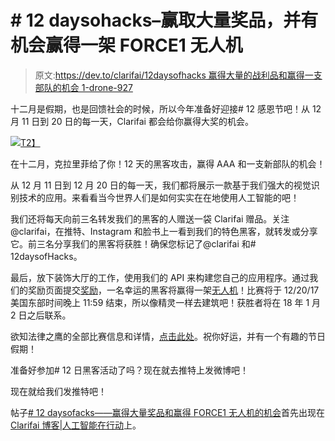 # # 12 daysohacks–赢取大量奖品，并有机会赢得一架 FORCE1 无人机

> 原文:[https://dev.to/clarifai/12daysofhacks 赢得大量的战利品和赢得一支部队的机会 1-drone-927](https://dev.to/clarifai/12daysofhacks--win-oodles-of-swag-and-a-chance-to-win-a-force1-drone-927)

十二月是假期，也是回馈社会的时候，所以今年准备好迎接# 12 感恩节吧！从 12 月 11 日到 20 日的每一天，Clarifai 都会给你赢得大奖的机会。

[![](../Images/96b15423c983e65ea7ba9918e609b68f.png)T2】](https://res.cloudinary.com/practicaldev/image/fetch/s--5JpNGlgZ--/c_limit%2Cf_auto%2Cfl_progressive%2Cq_auto%2Cw_880/https://blog.clarifai.com/wp-content/uploads/2017/12/Clarifai_12daysofHacks_1200x628_NoCTA-720x405.png)

在十二月，克拉里菲给了你！12 天的黑客攻击，赢得 AAA 和一支新部队的机会！

从 12 月 11 日到 12 月 20 日的每一天，我们都将展示一款基于我们强大的视觉识别技术的应用。来看看当今世界人们是如何实实在在地使用人工智能的吧！

我们还将每天向前三名转发我们的黑客的人赠送一袋 Clarifai 赠品。关注@clarifai，在推特、Instagram 和脸书上一看到我们的特色黑客，就转发或分享它。前三名分享我们的黑客将获胜！确保您标记了@clarifai 和# 12daysofHacks。

最后，放下装饰大厅的工作，使用我们的 API 来构建您自己的应用程序。通过我们的奖励页面提交[奖励](https://blog.clarifai.com/bounties/)，一名幸运的黑客将赢得一架[无人机](https://www.amazon.com/Force1-Camera-Return-Brushless-Quadcopter/dp/B073RRK5LL/ref=sr_1_1_sspa?s=toys-and-games&ie=UTF8&qid=1511977538&sr=1-1-spons&keywords=drone+with+camera&refinements=p_72%3A1248963011&psc=1)！比赛将于 12/20/17 美国东部时间晚上 11:59 结束，所以像精灵一样去建筑吧！获胜者将在 18 年 1 月 2 日之后联系。

欲知法律之鹰的全部比赛信息和详情，[点击此处](https://blog.clarifai.com/clarifai-holiday-giveaway-contest-rules/)。祝你好运，并有一个有趣的节日假期！

准备好参加# 12 日黑客活动了吗？现在就去推特上发微博吧！

现在就给我们发推特吧！

帖子[# 12 daysofacks——赢得大量奖品和赢得 FORCE1 无人机的机会](https://blog.clarifai.com/12daysofhacks-win-oodles-of-swag-and-a-chance-to-win-a-force1-drone/)首先出现在 [Clarifai 博客|人工智能在行动](https://blog.clarifai.com)上。